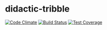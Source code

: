 # didactic-tribble
[![Code Climate](https://codeclimate.com/github/draconiandev/didactic-tribble/badges/gpa.svg)](https://codeclimate.com/github/draconiandev/didactic-tribble)
[![Build Status](https://travis-ci.org/draconiandev/didactic-tribble.svg?branch=master)](https://travis-ci.org/draconiandev/didactic-tribble)
[![Test Coverage](https://codeclimate.com/github/draconiandev/didactic-tribble/badges/coverage.svg)](https://codeclimate.com/github/draconiandev/didactic-tribble/coverage)